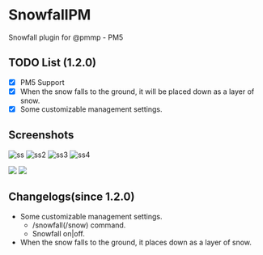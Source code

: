 # SnowfallPM
Snowfall plugin for @pmmp - PM5

## TODO List (1.2.0)
- [X] PM5 Support
- [X] When the snow falls to the ground, it will be placed down as a layer of snow.
- [X] Some customizable management settings.

## Screenshots
![ss](https://raw.githubusercontent.com/nxpinhum5326/SnowfallPM/master/Ekran%20g%C3%B6r%C3%BCnt%C3%BCs%C3%BC%202023-12-24%20122858.png)
![ss2](https://raw.githubusercontent.com/nxpinhum5326/SnowfallPM/master/Ekran%20g%C3%B6r%C3%BCnt%C3%BCs%C3%BC%202023-12-24%20122908.png)
![ss3](https://raw.githubusercontent.com/nxpinhum5326/SnowfallPM/master/Ekran%20g%C3%B6r%C3%BCnt%C3%BCs%C3%BC%202023-12-24%20124103.png)
![ss4](https://raw.githubusercontent.com/nxpinhum5326/SnowfallPM/master/Ekran%20g%C3%B6r%C3%BCnt%C3%BCs%C3%BC%202023-12-24%20124103.png)

[![](https://poggit.pmmp.io/shield.state/SnowfallPM)](https://poggit.pmmp.io/p/SnowfallPM)
<a href="https://poggit.pmmp.io/p/SnowfallPM"><img src="https://poggit.pmmp.io/shield.state/SnowfallPM"></a>

## Changelogs(since 1.2.0)
* Some customizable management settings.
  * /snowfall(/snow) command.
  * Snowfall on|off.
* When the snow falls to the ground, it places down as a layer of snow.
